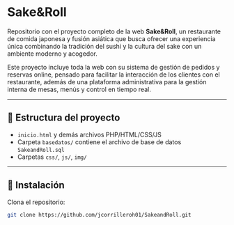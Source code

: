 # Sake&Roll

Repositorio con el proyecto completo de la web **Sake&Roll**, un restaurante de comida japonesa y fusión asiática que busca ofrecer una experiencia única combinando la tradición del sushi y la cultura del sake con un ambiente moderno y acogedor.

Este proyecto incluye toda la web con su sistema de gestión de pedidos y reservas online, pensado para facilitar la interacción de los clientes con el restaurante, además de una plataforma administrativa para la gestión interna de mesas, menús y control en tiempo real.

---

## 📂 Estructura del proyecto

- `inicio.html` y demás archivos PHP/HTML/CSS/JS
- Carpeta `basedatos/` contiene el archivo de base de datos `SakeandRoll.sql`
- Carpetas `css/`, `js/`, `img/`

---

## 🚀 Instalación

Clona el repositorio:

   ```bash
   git clone https://github.com/jcorrilleroh01/SakeandRoll.git
